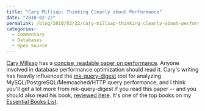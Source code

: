 ```yaml
---
title: "Cary Millsap: Thinking Clearly about Performance"
date: "2010-02-22"
permalink: /blog/2010/02/22/cary-millsap-thinking-clearly-about-performance/
categories:
  - Commentary
  - Databases
  - Open Source
---
```

[Cary Millsap][1] has a [concise, readable paper on performance][2]. Anyone involved in database performance optimization should read it. Cary's writing has heavily influenced the [mk-query-digest][3] tool for analyzing MySQL/PostgreSQL/Memcached/HTTP query performance, and I think you'll get a lot more from mk-query-digest if you read this paper -- and you should also read his book, [reviewed here][4]. It's one of the top books on my [Essential Books List][5].

 [1]: http://method-r.com/
 [2]: http://method-r.com/downloads/doc_details/44-thinking-clearly-about-performance
 [3]: http://www.maatkit.org/doc/mk-query-digest.html
 [4]: http://www.xaprb.com/blog/2009/11/07/a-review-of-optimizing-oracle-performance-by-cary-millsap/
 [5]: http://www.xaprb.com/blog/essential-books/
